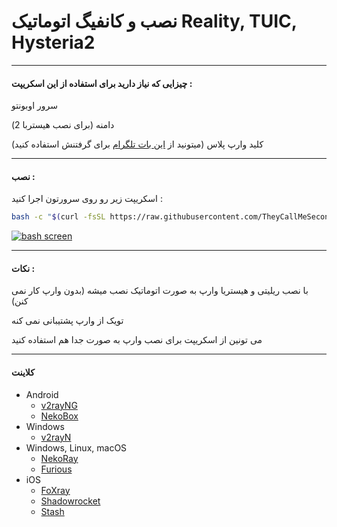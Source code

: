 # نصب و کانفیگ اتوماتیک Reality, TUIC, Hysteria2

------------

#### چیزایی که نیاز دارید برای استفاده از این اسکریپت :

سرور اوبونتو

دامنه (برای نصب هیستربا 2)

کلید وارپ پلاس (میتونید از [این بات تلگرام](https://t.me/generatewarpplusbot " این بات تلگرام") برای گرفتنش استفاده کنید)

------------

#### نصب :

اسکریپت زیر رو روی سرورتون اجرا کنید :
```bash
bash -c "$(curl -fsSL https://raw.githubusercontent.com/TheyCallMeSecond/config-examples/main/3-in-1.sh)"
```
[![bash screen](https://github.com/TheyCallMeSecond/config-examples/blob/main/img/22.png?raw=true "bash screen")](https://github.com/TheyCallMeSecond/config-examples/blob/main/img/22.png?raw=true "bash screen")

------------

#### نکات :

با نصب ریلیتی و هیستریا وارپ به صورت اتوماتیک نصب میشه (بدون وارپ کار نمی کنن)

تویک از وارپ پشتیبانی نمی کنه

می تونین از اسکریپت برای نصب وارپ به صورت جدا هم استفاده کنید



------------


#### کلاینت
- Android
  - [v2rayNG](https://github.com/2dust/v2rayNg/releases)
  - [NekoBox](https://github.com/MatsuriDayo/NekoBoxForAndroid/releases)
- Windows
  - [v2rayN](https://github.com/2dust/v2rayN/releases)
- Windows, Linux, macOS
  - [NekoRay](https://github.com/MatsuriDayo/nekoray/releases)
  - [Furious](https://github.com/LorenEteval/Furious/releases)
- iOS
  - [FoXray](https://apps.apple.com/app/foxray/id6448898396)
  - [Shadowrocket](https://apps.apple.com/app/shadowrocket/id932747118)
  - [Stash](https://apps.apple.com/app/stash/id1596063349)
